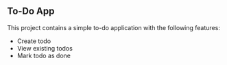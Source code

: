 ## To-Do App

This project contains a simple to-do application with the following features:
- Create todo
- View existing todos
- Mark todo as done